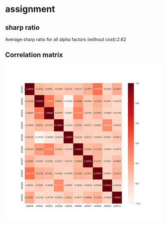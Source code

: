 # assignment
## sharp ratio
Average sharp ratio for all alpha factors (without cost):2.62
## Correlation matrix
![](https://github.com/zhengxiaotong0714/assignment/blob/main/correlation_matrix.png)
